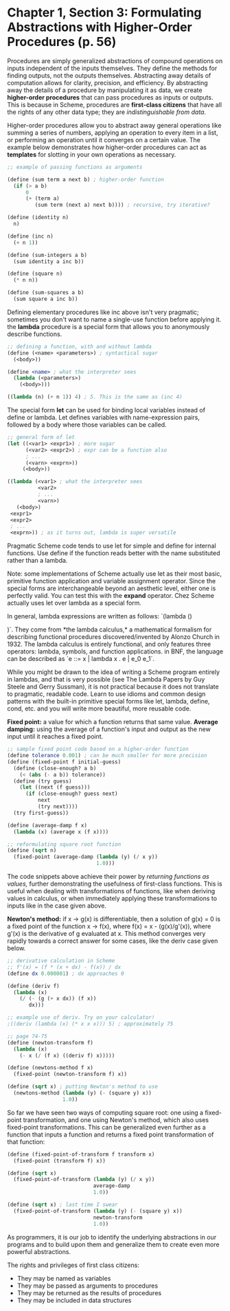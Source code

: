 # Chapter 1, Section 3: Formulating Abstractions with Higher-Order Procedures (p. 56)

Procedures are simply generalized abstractions of compound operations on inputs
independent of the inputs themselves. They define the methods for finding
outputs, not the outputs themselves. Abstracting away details of computation
allows for clarity, precision, and efficiency. By abstracting away the details
of a procedure by manipulating it as data, we create **higher-order
procedures** that can pass procedures as inputs or outputs. This is because in
Scheme, procedures are **first-class citizens** that have all the rights of any
other data type; they are *indistinguishable from data.*

Higher-order procedures allow you to abstract away general operations like
summing a series of numbers, applying an operation to every item in a list, or
performing an operation until it converges on a certain value. The example
below demonstrates how higher-order procedures can act as **templates** for
slotting in your own operations as necessary.

```Scheme
;; example of passing functions as arguments

(define (sum term a next b) ; higher-order function
  (if (> a b)
      0
      (+ (term a)
         (sum term (next a) next b)))) ; recursive, try iterative?

(define (identity n)
  n)

(define (inc n)
  (+ n 1))

(define (sum-integers a b)
  (sum identity a inc b))

(define (square n)
  (* n n))

(define (sum-squares a b)
  (sum square a inc b))
```

Defining elementary procedures like inc above isn't very pragmatic; sometimes
you don't want to name a single-use function before applying it. the **lambda**
procedure is a special form that allows you to anonymously describe functions.

```Scheme
;; defining a function, with and without lambda
(define (<name> <parameters>) ; syntactical sugar
  (<body>))

(define <name> ; what the interpreter sees
  (lambda (<parameters>)
    (<body>)))

((lambda (n) (+ n 1)) 4) ; 5. This is the same as (inc 4)
```

The special form **let** can be used for binding local variables instead of
define or lambda. Let defines variables with name-expression pairs, followed by
a body where those variables can be called.

```Scheme
;; general form of let
(let ((<var1> <expr1>) ; more sugar
      (<var2> <expr2>) ; expr can be a function also
      ; ...
      (<varn> <exprn>))
     (<body>))

((lambda (<var1> ; what the interpreter sees
          <var2>
          ; ...
          <varn>)
   (<body>)
 <expr1>
 <expr2>
 ; ...
 <exprn>)) ; as it turns out, lambda is super versatile
```

Pragmatic Scheme code tends to use let for simple and define for internal
functions. Use define if the function reads better with the name substituted
rather than a lambda.

Note: some implementations of Scheme actually use let as their most basic,
primitive function application and variable assignment operator. Since the
special forms are interchangeable beyond an aesthetic level, either one is
perfectly valid. You can test this with the **expand** operator. Chez Scheme
actually uses let over lambda as a special form.

In general, lambda expressions are written as follows: `(lambda (<parameters>)
<body>)`. They come from *the lambda calculus,* a mathematical formalism for
describing functional procedures discovered/invented by Alonzo Church in 1932.
The lambda calculus is entirely functional, and only features three operators:
lambda, symbols, and function applications. in BNF, the language can be
described as `e ::= x | lambda x . e | e_0 e_1`.

While you might be drawn to the idea of writing a Scheme program entirely in
lambdas, and that is very possible (see The Lambda Papers by Guy Steele and
Gerry Sussman), it is not practical because it does not translate to pragmatic,
readable code. Learn to use idioms and common design patterns with the built-in
primitive special forms like let, lambda, define, cond, etc. and you will write
more beautiful, more reusable code.

**Fixed point:** a value for which a function returns that same value.
**Average damping:** using the average of a function's input and output as the
new input until it reaches a fixed point.

```Scheme
;; sample fixed point code based on a higher-order function
(define tolerance 0.001) ; can be much smaller for more precision
(define (fixed-point f initial-guess)
  (define (close-enough? a b)
    (< (abs (- a b)) tolerance))
  (define (try guess)
    (let ((next (f guess)))
      (if (close-enough? guess next)
          next
          (try next))))
  (try first-guess))

(define (average-damp f x)
  (lambda (x) (average x (f x))))

;; reformulating square root function
(define (sqrt n)
  (fixed-point (average-damp (lambda (y) (/ x y))
                             1.0)))
```

The code snippets above achieve their power by *returning functions as values,*
further demonstrating the usefulness of first-class functions. This is useful
when dealing with transformations of functions, like when deriving values in
calculus, or when immediately applying these transformations to inputs like in
the case given above.

**Newton's method:** if x -> g(x) is differentiable, then a solution of g(x) =
0 is a fixed point of the function x -> f(x), where f(x) = x - (g(x)/g'(x)),
where g'(x) is the derivative of g evaluated at x. This method converges very rapidly towards a correct answer for some cases, like the deriv case given below.

```Scheme
;; derivative calculation in Scheme
;; f'(x) = (f * (x + dx) - f(x)) / dx
(define dx 0.000001) ; dx approaches 0

(define (deriv f)
  (lambda (x)
    (/ (- (g (+ x dx)) (f x))
       dx)))

;; example use of deriv. Try on your calculator!
;((deriv (lambda (x) (* x x x))) 5) ; approximately 75

;; page 74-75
(define (newton-transform f)
  (lambda (x)
    (- x (/ (f x) ((deriv f) x)))))

(define (newtons-method f x)
  (fixed-point (newton-transform f) x))

(define (sqrt x) ; putting Newton's method to use
  (newtons-method (lambda (y) (- (square y) x))
                  1.0))
```

So far we have seen two ways of computing square root: one using a fixed-point transformation, and one using Newton's method, which also uses fixed-point transformations. This can be generalized even further as a function that inputs a function and returns a fixed point transformation of that function:

```Scheme
(define (fixed-point-of-transform f transform x)
  (fixed-point (transform f) x))

(define (sqrt x)
  (fixed-point-of-transform (lambda (y) (/ x y))
                            average-damp
                            1.0))

(define (sqrt x) ; last time I swear
  (fixed-point-of-transform (lambda (y) (- (square y) x))
                            newton-transform
                            1.0))
```

As programmers, it is our job to identify the underlying abstractions in our
programs and to build upon them and generalize them to create even more
powerful abstractions.

The rights and privileges of first class citizens:
* They may be named as variables
* They may be passed as arguments to procedures
* They may be returned as the results of procedures
* They may be included in data structures
